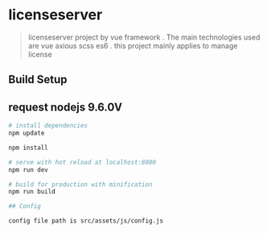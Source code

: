 # licenseserver

> licenseserver project by vue framework . The main technologies used are vue axious scss es6 . 
this project mainly applies to manage license

## Build Setup
## request nodejs 9.6.0V
``` bash
# install dependencies
npm update

npm install

# serve with hot reload at localhost:8080
npm run dev

# build for production with minification
npm run build

## Config

config file path is src/assets/js/config.js  

